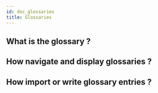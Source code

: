 ```yaml
---
id: doc_glossaries
title: Glossaries
---
```


## What is the glossary ?

## How navigate and display glossaries ?

## How import or write glossary entries ?
